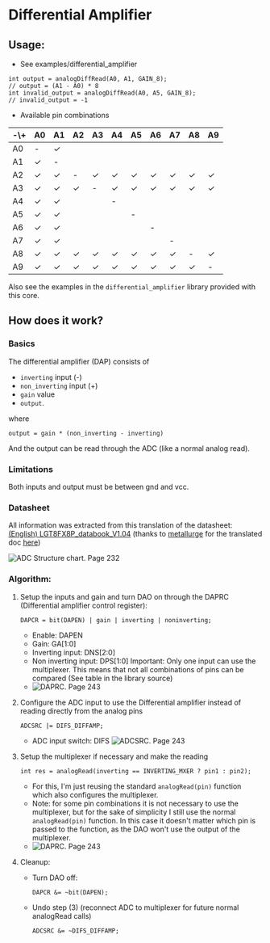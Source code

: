 # Differential Amplifier

## Usage:

- See examples/differential_amplifier

```
int output = analogDiffRead(A0, A1, GAIN_8);
// output = (A1 - A0) * 8
int invalid_output = analogDiffRead(A0, A5, GAIN_8);
// invalid_output = -1
```

- Available pin combinations

| -\\+ | A0  | A1  | A2  | A3  | A4  | A5  | A6  | A7  | A8  | A9  |
| ---- | --- | --- | --- | --- | --- | --- | --- | --- | --- | --- |
| A0   | -   | ✓   |     |     |     |     |     |     |     |     |
| A1   | ✓   | -   |     |     |     |     |     |     |     |     |
| A2   | ✓   | ✓   | -   | ✓   | ✓   | ✓   | ✓   | ✓   | ✓   | ✓   |
| A3   | ✓   | ✓   | ✓   | -   | ✓   | ✓   | ✓   | ✓   | ✓   | ✓   |
| A4   | ✓   | ✓   |     |     | -   |     |     |     |     |     |
| A5   | ✓   | ✓   |     |     |     | -   |     |     |     |     |
| A6   | ✓   | ✓   |     |     |     |     | -   |     |     |     |
| A7   | ✓   | ✓   |     |     |     |     |     | -   |     |     |
| A8   | ✓   | ✓   | ✓   | ✓   | ✓   | ✓   | ✓   | ✓   | -   | ✓   |
| A9   | ✓   | ✓   | ✓   | ✓   | ✓   | ✓   | ✓   | ✓   | ✓   | -   |

Also see the examples in the `differential_amplifier` library provided with this core.

## How does it work?

### Basics

The differential amplifier (DAP) consists of

* `inverting` input (-)
* `non_inverting` input (+)
* `gain` value 
* `output`.

where 

```
output = gain * (non_inverting - inverting)
```

And the output can be read through the ADC (like a normal analog read).

### Limitations

Both inputs and output must be between gnd and vcc.

### Datasheet

All information was extracted from this translation of the datasheet: [(English) LGT8FX8P_databook_V1.04](../LGT8FX8P_databook_v1.0.4.en.pdf) (thanks to [metallurge](https://github.com/metallurge) for the translated doc [here](https://github.com/RalphBacon/LGT8F328P-Arduino-Clone-Chip-ATMega328P/issues/2#issuecomment-517952757))

<img src="Diagram.png" alt="ADC Structure chart. Page 232" />

### Algorithm:

1. Setup the inputs and gain and turn DAO on through the DAPRC (Differential amplifier control register):

   `DAPCR = bit(DAPEN) | gain | inverting | noninverting;`

   - Enable: DAPEN
   - Gain: GA[1:0]
   - Inverting input: DNS[2:0]
   - Non inverting input: DPS[1:0]
     Important: Only one input can use the multiplexer. This means that not all combinations of pins can be compared (See table in the library source)
   - <img src="Differential Amplifier.png" alt="DAPRC. Page 243" />

2. Configure the ADC input to use the Differential amplifier instead of reading directly from the analog pins

   `ADCSRC |= DIFS_DIFFAMP;`

   - ADC input switch: DIFS
     <img src="ADC Control Reg C.png" alt="ADCSRC. Page 243 " />

3. Setup the multiplexer if necessary and make the reading

   `int res = analogRead(inverting == INVERTING_MXER ? pin1 : pin2);`

   - For this, I'm just reusing the standard `analogRead(pin)` function which also configures the multiplexer.
   - Note: for some pin combinations it is not necessary to use the multiplexer, but for the sake of simplicity I still use the normal `analogRead(pin)` function. In this case it doesn't matter which pin is passed to the function, as the DAO won't use the output of the multiplexer.
   - <img src="ADC Multiplexer.png" alt="DAPRC. Page 243" />

4. Cleanup:

   - Turn DAO off:

     `DAPCR &= ~bit(DAPEN);`

   - Undo step (3) (reconnect ADC to multiplexer for future normal analogRead calls)

     `ADCSRC &= ~DIFS_DIFFAMP;`
